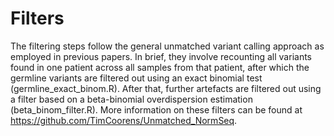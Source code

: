 # Filters

The filtering steps follow the general unmatched variant calling approach as employed in previous papers. In brief, they involve recounting all variants found in one patient across all samples from that patient, after which the germline variants are filtered out using an exact binomial test (germline_exact_binom.R). After that, further artefacts are filtered out using a filter based on a beta-binomial overdispersion estimation (beta_binom_filter.R). More information on these filters can be found at https://github.com/TimCoorens/Unmatched_NormSeq.


